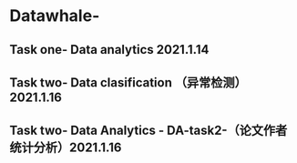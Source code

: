 # Datawhale-

## Task one- Data analytics  2021.1.14
## Task two- Data clasification （异常检测） 2021.1.16 
## Task two- Data Analytics - DA-task2-（论文作者统计分析）2021.1.16

